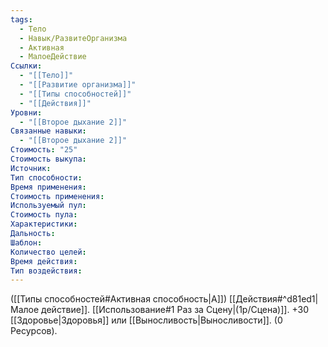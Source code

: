 ```yaml
---
tags:
  - Тело
  - Навык/РазвитеОрганизма
  - Активная
  - МалоеДействие
Ссылки:
  - "[[Тело]]"
  - "[[Развитие организма]]"
  - "[[Типы способностей]]"
  - "[[Действия]]"
Уровни:
  - "[[Второе дыхание 2]]"
Связанные навыки:
  - "[[Второе дыхание 2]]"
Стоимость: "25"
Стоимость выкупа:
Источник:
Тип способности:
Время применения:
Стоимость применения:
Используемый пул:
Стоимость пула:
Характеристики:
Дальность:
Шаблон:
Количество целей:
Время действия:
Тип воздействия:
---
```

([[Типы способностей#Активная способность|А]]) [[Действия#^d81ed1|Малое действие]]. [[Использование#1 Раз за Сцену|(1р/Сцена)]]. +30 [[Здоровье|Здоровья]] или [[Выносливость|Выносливости]]. (0 Ресурсов).